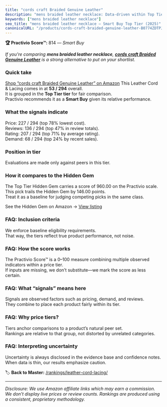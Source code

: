 ```yaml
---
title: "cords craft Braided Genuine Leather"
description: "mens braided leather necklace: Data-driven within Top Tier ranking using the Practivio Score™. Positioned by quality, value, demand, findability, momentum."
keywords: ["mens braided leather necklace"]
seo_title: "mens braided leather necklace — Smart Buy Top Tier (2025)"
canonicalURL: "/products/cords-craft-braided-genuine-leather-B0774ZDTPJ/"
---
```


**🏆 Practivio Score™:** 814 — _Smart Buy_


*If you're comparing **mens braided leather necklace**, **[cords craft Braided Genuine Leather](https://www.amazon.com/dp/B0774ZDTPJ?tag=practivio-20)** is a strong alternative to put on your shortlist.*
### Quick take
[Shop “cords craft Braided Genuine Leather” on Amazon](https://www.amazon.com/dp/B0774ZDTPJ?tag=practivio-20)
This Leather Cord & Lacing comes in at **53 / 294** overall.  
It is grouped in the **Top Tier tier** for fair comparison.  
Practivio recommends it as a **Smart Buy** given its relative performance.

### What the signals indicate
Price: 227 / 294 (top 78% lowest cost).  
Reviews: 136 / 294 (top 47% in review totals).  
Rating: 207 / 294 (top 71% by average rating).  
Demand: 68 / 294 (top 24% by recent sales).

### Position in tier
Evaluations are made only against peers in this tier.

### How it compares to the Hidden Gem
The Top Tier Hidden Gem carries a score of 960.00 on the Practivio scale.  
This pick trails the Hidden Gem by 146.00 points.  
Treat it as a baseline for judging competing picks in the same class.  

See the Hidden Gem on Amazon → [View listing](https://www.amazon.com/dp/B00ZO1PXDO?tag=practivio-20)

### FAQ: Inclusion criteria
We enforce baseline eligibility requirements.  
That way, the tiers reflect true product performance, not noise.

### FAQ: How the score works
The Practivio Score™ is a 0–100 measure combining multiple observed indicators within a price tier.  
If inputs are missing, we don’t substitute—we mark the score as less certain.

### FAQ: What “signals” means here
Signals are observed factors such as pricing, demand, and reviews.  
They combine to place each product fairly within its tier.

### FAQ: Why price tiers?
Tiers anchor comparisons to a product’s natural peer set.  
Rankings are relative to that group, not distorted by unrelated categories.

### FAQ: Interpreting uncertainty
Uncertainty is always disclosed in the evidence base and confidence notes.  
When data is thin, our results emphasize caution.


🏷️ **Back to Master:** [/rankings/leather-cord-lacing/](/rankings/leather-cord-lacing/)

---
_Disclosure: We use Amazon affiliate links which may earn a commission. We don’t display live prices or review counts. Rankings are produced using a consistent, proprietary methodology._
